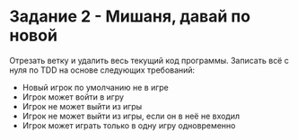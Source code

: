 # Задание 2 - Мишаня, давай по новой

Отрезать ветку и удалить весь текущий код программы. Записать всё с нуля по TDD на основе следующих требований:

- Новый игрок по умолчанию не в игре
- Игрок может войти в игру
- Игрок не может выйти из игры
- Игрок не может выйти из игры, если он в неё не входил
- Игрок может играть только в одну игру одновременно